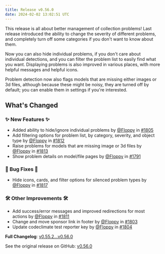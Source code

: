 ```yaml
---
title: Release v0.56.0
date: 2024-02-02 13:02:51 UTC
---
```

This release is all about better management of collection problems! Last release introduced the ability to change the severity of different problems, and completely turn off some categories if you don't want to know about them.

Now you can also hide individual problems, if you don't care about individual detections, and you can filter the problem list to easily find what you want. Displaying problems is also improved in various places, with more helpful messages and  helpful icons.

Problem detection now also flags models that are missing either images or 3d files, although because these might be noisy, they are turned off by default; you can enable them in settings if you're interested.

<!-- Release notes generated using configuration in .github/release.yml at main -->

## What's Changed
### ✨ New Features ✨
* Added ability to hide/ignore individual problems by [@Floppy](https://github.com/Floppy) in [#1805](https://github.com/manyfold3d/manyfold/pull/1805)
* Add filtering options for problem list, by category, severity, and object type by [@Floppy](https://github.com/Floppy) in [#1812](https://github.com/manyfold3d/manyfold/pull/1812)
* Raise problems for models that are missing image or 3d files by [@Floppy](https://github.com/Floppy) in [#1813](https://github.com/manyfold3d/manyfold/pull/1813)
* Show problem details on model/file pages by [@Floppy](https://github.com/Floppy) in [#1791](https://github.com/manyfold3d/manyfold/pull/1791)
### 🐛 Bug Fixes 🐛
* Hide icons, cards, and filter options for silenced problem types by [@Floppy](https://github.com/Floppy) in [#1817](https://github.com/manyfold3d/manyfold/pull/1817)
### 🛠️ Other Improvements 🛠️
* Add success/error messages and improved redirections for most actions by [@Floppy](https://github.com/Floppy) in [#1811](https://github.com/manyfold3d/manyfold/pull/1811)
* Change and move sponsor link in footer by [@Floppy](https://github.com/Floppy) in [#1803](https://github.com/manyfold3d/manyfold/pull/1803)
* Update codeclimate test reporter key by [@Floppy](https://github.com/Floppy) in [#1804](https://github.com/manyfold3d/manyfold/pull/1804)


**Full Changelog**: [v0.55.2...v0.56.0](https://github.com/manyfold3d/manyfold/compare/v0.55.2...v0.56.0)

See the original release on GitHub: [v0.56.0](https://github.com/manyfold3d/manyfold/releases/tag/v0.56.0)
